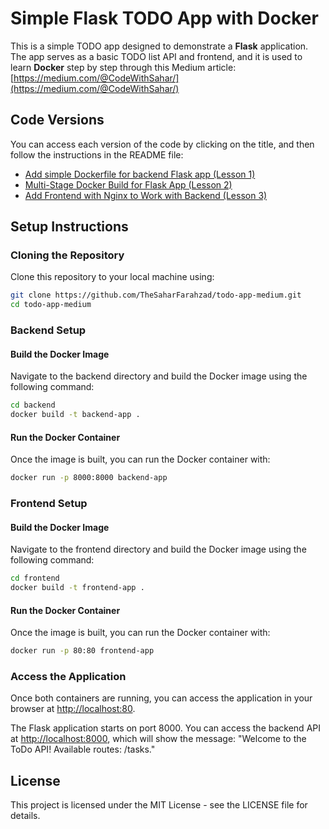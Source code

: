 # Simple Flask TODO App with Docker
This is a simple TODO app designed to demonstrate a **Flask** application. The app serves as a basic TODO list API and frontend, and it is used to learn **Docker** step by step through this Medium article:
[https://medium.com/@CodeWithSahar/](https://medium.com/@CodeWithSahar/)

## Code Versions

You can access each version of the code by clicking on the title, and then follow the instructions in the README file:

- [Add simple Dockerfile for backend Flask app (Lesson 1)](https://github.com/TheSaharFarahzad/todo-app-medium/tree/lesson-1)
- [Multi-Stage Docker Build for Flask App (Lesson 2)](https://github.com/TheSaharFarahzad/todo-app-medium/tree/lesson-2)
- [Add Frontend with Nginx to Work with Backend (Lesson 3)](https://github.com/TheSaharFarahzad/todo-app-medium/tree/lesson-3)

## Setup Instructions

### Cloning the Repository

Clone this repository to your local machine using:

```bash
git clone https://github.com/TheSaharFarahzad/todo-app-medium.git
cd todo-app-medium
```

### Backend Setup

#### Build the Docker Image

Navigate to the backend directory and build the Docker image using the following command:

```bash
cd backend
docker build -t backend-app .
```

#### Run the Docker Container

Once the image is built, you can run the Docker container with:

```bash
docker run -p 8000:8000 backend-app
```

### Frontend Setup

#### Build the Docker Image

Navigate to the frontend directory and build the Docker image using the following command:

```bash
cd frontend
docker build -t frontend-app .
```

#### Run the Docker Container

Once the image is built, you can run the Docker container with:

```bash
docker run -p 80:80 frontend-app
```

### Access the Application

Once both containers are running, you can access the application in your browser at [http://localhost:80](http://localhost:80).

The Flask application starts on port 8000. You can access the backend API at [http://localhost:8000](http://localhost:8000), which will show the message: "Welcome to the ToDo API! Available routes: /tasks."

## License

This project is licensed under the MIT License - see the LICENSE file for details.
